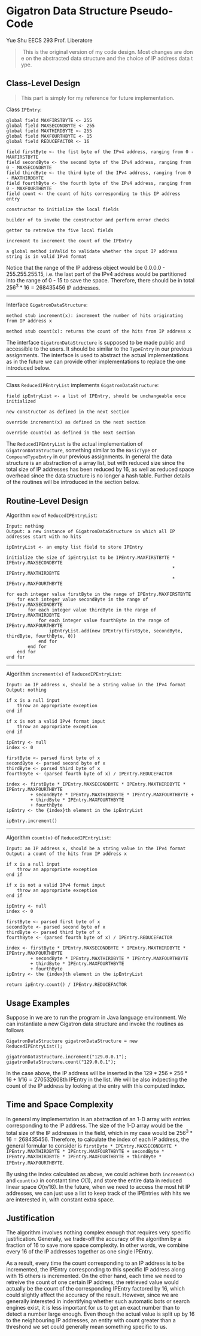 # Gigatron Data Structure Pseudo-Code

Yue Shu
EECS 293
Prof. Liberatore

> This is the original version of my code design. Most changes are done on the abstracted data structure and the choice of IP address data type.

## Class-Level Design

> This part is simply for my reference for future implementation.

Class `IPEntry`:

    global field MAXFIRSTBYTE <- 255
    global field MAXSECONDBYTE <- 255
    global field MAXTHIRDBYTE <- 255
    global field MAXFOURTHBYTE <- 15
    global field REDUCEFACTOR <- 16

    field firstByte <- the fist byte of the IPv4 address, ranging from 0 - MAXFIRSTBYTE
    field secondByte <- the second byte of the IPv4 address, ranging from 0 - MAXSECONDBYTE
    field thirdByte <- the third byte of the IPv4 address, ranging from 0 - MAXTHIRDBYTE
    field fourthByte <- the fourth byte of the IPv4 address, ranging from 0 - MAXFOURTHBYTE
    field count <- the count of hits corresponding to this IP address entry

    constructor to initialize the local fields

    builder of to invoke the constructor and perform error checks

    getter to retreive the five local fields

    increment to increment the count of the IPEntry

    a global method isValid to validate whether the input IP address string is in valid IPv4 format

Notice that the range of the IP address object would be 0.0.0.0 - 255.255.255.15, i.e. the last part of the IPv4 address would be partitioned into the range of 0 - 15 to save the space. Therefore, there should be in total $256^3 * 16 = 268435456$ IP addresses.

---

Interface `GigatronDataStructure`:

    method stub increment(x): increment the number of hits originating from IP address x

    method stub count(x): returns the count of the hits from IP address x

The interface `GigatronDataStructure` is supposed to be made public and accessible to the users. It should be similar to the `TypeEntry` in our previous assignments. The interface is used to abstract the actual implementations as in the future we can provide other implementations to replace the one introduced below.

---

Class `ReducedIPEntryList` implements `GigatronDataStructure`:

    field ipEntryList <- a list of IPEntry, should be unchangeable once initialized

    new constructor as defined in the next section

    override increment(x) as defined in the next section

    override count(x) as defined in the next section

The `ReducedIPEntryList` is the actual implementation of `GigatronDataStructure`, something similar to the `BasicType` or `CompoundTypeEntry` in our previous assignments. In general the data structure is an abstraction of a array list, but with reduced size since the total size of IP addresses has been reduced by 16, as well as reduced space overhead since the data structure is no longer a hash table. Further details of the routines will be introduced in the section below.

## Routine-Level Design

Algorithm `new` of `ReducedIPEntryList`:

    Input: nothing
    Output: a new instance of GigatronDataStructure in which all IP addresses start with no hits

    ipEntryList <- an empty list field to store IPEntry

    initialize the size of ipEntryList to be IPEntry.MAXFIRSTBYTE * IPEntry.MAXSECONDBYTE 
                                                                  * IPEntry.MAXTHIRDBYTE 
                                                                  * IPEntry.MAXFOURTHBYTE

    for each integer value firstByte in the range of IPEntry.MAXFIRSTBYTE
        for each integer value secondByte in the range of IPEntry.MAXSECONDBYTE
            for each integer value thirdByte in the range of IPEntry.MAXTHIRDBYTE
                for each integer value fourthByte in the range of IPEntry.MAXFOURTHBYTE
                    ipEntryList.add(new IPEntry(firstByte, secondByte, thirdByte, fourthByte, 0))
                end for
            end for
        end for
    end for

---

Algorithm `increment(x)` of `ReducedIPEntryList`:

    Input: an IP address x, should be a string value in the IPv4 format 
    Output: nothing

    if x is a null input
        throw an appropriate exception
    end if

    if x is not a valid IPv4 format input
        throw an appropriate exception
    end if

    ipEntry <- null
    index <- 0

    firstByte <- parsed first byte of x
    secondByte <- parsed second byte of x
    thirdByte <- parsed third byte of x
    fourthByte <- (parsed fourth byte of x) / IPEntry.REDUCEFACTOR

    index <- firstByte * IPEntry.MAXSECONDBYTE * IPEntry.MAXTHIRDBYTE * IPEntry.MAXFOURTHBYTE
             + secondByte * IPEntry.MAXTHIRDBYTE * IPEntry.MAXFOURTHBYTE + 
             + thirdByte * IPEntry.MAXFOURTHBYTE
             + fourthByte
    ipEntry <- the {index}th element in the ipEntryList

    ipEntry.increment()    

---

Algorithm `count(x)` of `ReducedIPEntryList`:

    Input: an IP address x, should be a string value in the IPv4 format 
    Output: a count of the hits from IP address x

    if x is a null input
        throw an appropriate exception
    end if

    if x is not a valid IPv4 format input
        throw an appropriate exception
    end if

    ipEntry <- null
    index <- 0

    firstByte <- parsed first byte of x
    secondByte <- parsed second byte of x
    thirdByte <- parsed third byte of x
    fourthByte <- (parsed fourth byte of x) / IPEntry.REDUCEFACTOR

    index <- firstByte * IPEntry.MAXSECONDBYTE * IPEntry.MAXTHIRDBYTE * IPEntry.MAXFOURTHBYTE
             + secondByte * IPEntry.MAXTHIRDBYTE * IPEntry.MAXFOURTHBYTE 
             + thirdByte * IPEntry.MAXFOURTHBYTE
             + fourthByte
    ipEntry <- the {index}th element in the ipEntryList

    return ipEntry.count() / IPEntry.REDUCEFACTOR

## Usage Examples

Suppose in we are to run the program in Java language environment. We can instantiate a new Gigatron data structure and invoke the routines as follows

    GigatronDataStructure gigatronDataStructure = new ReducedIPEntryList();

    gigatronDataStructure.increment("129.0.0.1");
    gigatronDataStructure.count("129.0.0.1");

In the case above, the IP address will be inserted in the $129 * 256 * 256 * 16 + 1 / 16 = 270532608$th IPEntry in the list. We will be also indpecting the count of the IP address by looking at the entry with this computed index.

## Time and Space Complexity

In general my implementation is an abstraction of an 1-D array with entries corresponding to the IP address. The size of the 1-D array would be the total size of the IP addresses in the field, which in my case would be $256^3 * 16 = 268435456$. Therefore, to calculate the index of each IP address, the general formular to consider is `firstByte * IPEntry.MAXSECONDBYTE * IPEntry.MAXTHIRDBYTE * IPEntry.MAXFOURTHBYTE + secondByte * IPEntry.MAXTHIRDBYTE * IPEntry.MAXFOURTHBYTE + thirdByte * IPEntry.MAXFOURTHBYTE`.

By using the index calculated as above, we could achieve both `increment(x)` and `count(x)` in constant time $O(1)$, and store the entire data in reduced linear space $O(n/16)$. In the future, when we need to access the most hit IP addresses, we can just use a list to keep track of the IPEntries with hits we are interested in, with constant extra space.

## Justification

The algorithm involves nothing complex enough that requires very specific justification. Generally, we trade-off the accuracy of the algorithm by a fraction of 16 to save more space complexity. In other words, we combine every 16 of the IP addresses together as one single IPEntry.

As a result, every time the count corresponding to an IP address is to be incremented, the IPEntry corresponding to this specific IP address along with 15 others is incremented. On the other hand, each time we need to retreive the count of one certain IP address, the retrieved value would actually be the count of the corresponding IPEntry factored by 16, which could slightly affect the accuracy of the result. However, since we are generally interested in indentifying whether such automatic bots or search engines exist, it is less important for us to get an exact number than to detect a number large enough. Even though the actual value is split up by 16 to the neighbouring IP addresses, an entity with count greater than a threshond we set could generally mean something specific to us.